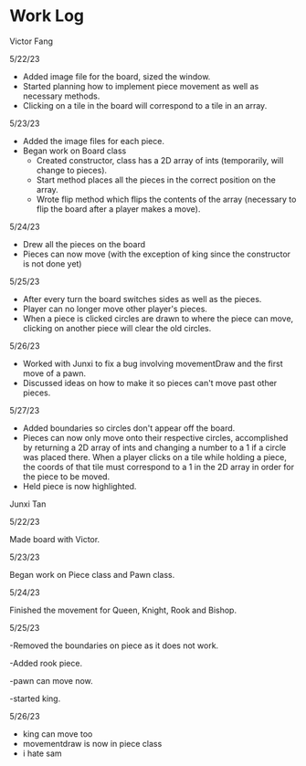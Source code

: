 # Work Log

Victor Fang

5/22/23

* Added image file for the board, sized the window.
* Started planning how to implement piece movement as well as necessary methods.
* Clicking on a tile in the board will correspond to a tile in an array.

5/23/23

* Added the image files for each piece.
* Began work on Board class
  * Created constructor, class has a 2D array of ints (temporarily, will change to pieces).
  * Start method places all the pieces in the correct position on the array.
  * Wrote flip method which flips the contents of the array (necessary to flip the board after a player makes a move).

5/24/23

* Drew all the pieces on the board
* Pieces can now move (with the exception of king since the constructor is not done yet)

5/25/23

* After every turn the board switches sides as well as the pieces.
* Player can no longer move other player's pieces.
* When a piece is clicked circles are drawn to where the piece can move, clicking on another piece will clear the old circles.

5/26/23

* Worked with Junxi to fix a bug involving movementDraw and the first move of a pawn.
* Discussed ideas on how to make it so pieces can't move past other pieces.

5/27/23
* Added boundaries so circles don't appear off the board.
* Pieces can now only move onto their respective circles, accomplished by returning a 2D array of ints and changing a number to a 1 if a circle was placed there. When a player clicks on a tile while holding a piece, the coords of that tile must correspond to a 1 in the 2D array in order for the piece to be moved.
* Held piece is now highlighted.

Junxi Tan

5/22/23

Made board with Victor.

5/23/23

Began work on Piece class and Pawn class.

5/24/23

Finished the movement for Queen, Knight, Rook and Bishop.

5/25/23

-Removed the boundaries on piece as it does not work.

-Added rook piece.

-pawn can move now.

-started king.

5/26/23
- king can move too
- movementdraw is now in piece class
- i hate sam

